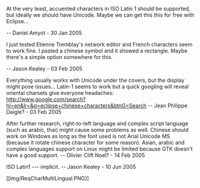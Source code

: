 At the very least, accuented characters in ISO Latin 1 should be supported, but ideally we should have Unicode. Maybe we can get this this for free with Eclipse...

-- Daniel Amyot - 30 Jan 2005

I just tested Etienne Tremblay's network editor and French characters seem to work fine. I pasted a chinese symbol and it showed a rectangle. Maybe there's a simple option somewhere for this.

-- Jason Kealey - 03 Feb 2005

Everything usually works with Unicode under the covers, but the display might pose issues... Latin-1 seems to work but a quick googling will reveal oriental charsets give everyone headaches:
http://www.google.com/search?hl=en&lr=&q=eclipse+chinese+characters&btnG=Search
-- Jean Philippe Daigle? - 03 Feb 2005

After further research, right-to-left language and complex script language (such as arabic, thai) might cause some problems as well. Chinese should work on Windows as long as the font used is not Arial Unicode MS (because it rotate chinese character for some reason). Asian, arabic and complex languages support on Linux might be limited because GTK doesn't have a good support.
-- Olivier Clift Noel? - 14 Feb 2005

ISO Latin1 --- implicit. -- Jason Kealey - 10 Jun 2005 

[[img/ReqCharMultiLingual.PNG]]